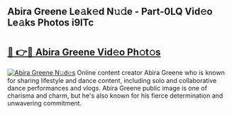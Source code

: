 ## Abira Greene Le𝚊k𝚎d N𝚞𝚍e - Part-0LQ Vid𝚎o Le𝚊ks Photos i9lTc

# <h2><a href="http://fbfvf1j.evod.top/?m=Abira+Greene">🔗 👉🔴 Abira Greene Vid𝚎o Ph𝚘t𝚘s</a></h2>

[![Abira Greene N𝚞d𝚎s](https://i.imgur.com/8V9OHl7.gif)](http://fbfvf1j.evod.top/?m=Abira+Greene)
Online content creator Abira Greene who is known for sharing lifestyle and dance content, including solo and collaborative dance performances and vlogs. Abira Greene public image is one of charisma and charm, but he's also known for his fierce determination and unwavering commitment. 
